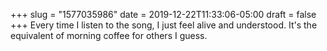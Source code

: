 +++
slug = "1577035986"
date = 2019-12-22T11:33:06-05:00
draft = false
+++
Every time I listen to the song, I just feel alive and understood. It's the equivalent of morning coffee for others I guess.